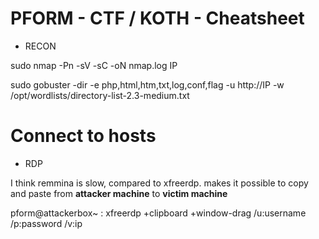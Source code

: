 # PFORM - CTF / KOTH - Cheatsheet

- RECON 

sudo nmap -Pn -sV -sC -oN nmap.log IP

sudo gobuster -dir -e php,html,htm,txt,log,conf,flag -u http://IP -w /opt/wordlists/directory-list-2.3-medium.txt

# Connect to hosts

- RDP

I think remmina is slow, compared to xfreerdp.
makes it possible to copy and paste from <b>attacker machine</b> to <b>victim machine</b>

pform@attackerbox~ : xfreerdp +clipboard +window-drag /u:username /p:password /v:ip
